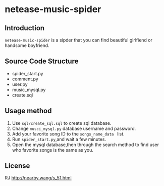 # netease-music-spider


## Introduction
`netease-music-spider` is a sipder that you can find beautiful girlfiend or handsome boyfriend.


## Source Code Structure
- spider_start.py     
- comment.py
- user.py
- music_mysql.py
- create.sql


## Usage method

1. Use `sql/create_sql.sql` to create sql database.
2. Change `musci_mysql.py` database username and password.
3. Add your favorite song ID to the `songs_name_data ` list.
4. Run `spider_start.py`,and wait a few minutes.
5. Open the mysql database,then through the search method to find  user who favorite songs is the same as you.



## License

RJ
http://nearby.wang/s_51.html